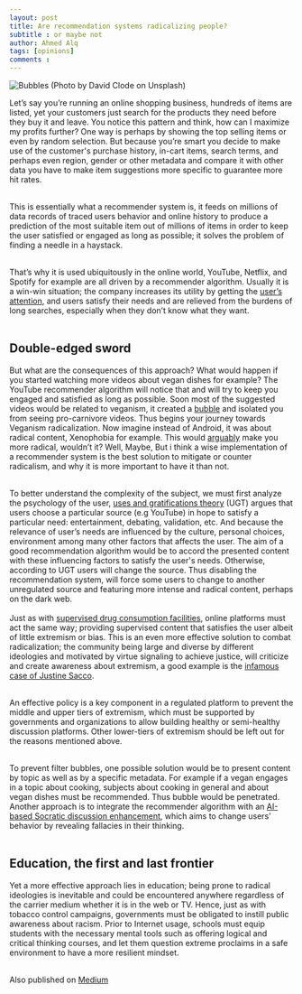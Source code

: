 ```yaml
---
layout: post
title: Are recommendation systems radicalizing people?
subtitle : or maybe not
author: Ahmed Alq
tags: [opinions]
comments : 
---
```

![Bubbles (Photo by David Clode on Unsplash)](https://miro.medium.com/max/1200/0*t4b-h8wdYtUu93Ap)

Let’s say you’re running an online shopping business, hundreds of items are listed, yet your customers just search for the products they need before they buy it and leave. You notice this pattern and think, how can I maximize my profits further? One way is perhaps by showing the top selling items or even by random selection. But because you’re smart you decide to make use of the customer's purchase history, in-cart items, search terms, and perhaps even region, gender or other metadata and compare it with other data you have to make item suggestions more specific to guarantee more hit rates. <br/><br/>



This is essentially what a recommender system is, it feeds on millions of data records of traced users behavior and online history to produce a prediction of the most suitable item out of millions of items in order to keep the user satisfied or engaged as long as possible; it solves the problem of finding a needle in a haystack. <br/><br/>

That’s why it is used ubiquitously in the online world, YouTube, Netflix, and Spotify for example are all driven by a recommender algorithm. Usually it is a win-win situation; the company increases its utility by getting the [user’s attention](https://sloanreview.mit.edu/article/how-we-sell-our-attention/), and users satisfy their needs and are relieved from the burdens of long searches, especially when they don’t know what they want.<br/><br/>

## Double-edged sword
But what are the consequences of this approach? What would happen if you started watching more videos about vegan dishes for example? The YouTube recommender algorithm will notice that and will try to keep you engaged and satisfied as long as possible. Soon most of the suggested videos would be related to veganism, it created a [bubble](https://www.youtube.com/watch?v=B8ofWFx525s) and isolated you from seeing pro-carnivore videos. Thus begins your journey towards Veganism radicalization. 
Now imagine instead of Android, it was about radical content, Xenophobia for example. This would [arguably](https://www.nytimes.com/interactive/2019/06/08/technology/youtube-radical.html) make you more radical, wouldn’t it? Well, Maybe, But i think a wise implementation of a recommender system is the best solution to mitigate or counter radicalism, and why it is more important to have it than not. <br/><br/>


To better understand the complexity of the subject, we must first analyze the psychology of the user, [uses and gratifications theory](https://en.wikipedia.org/wiki/Uses_and_gratifications_theory) (UGT) argues that users choose a particular source (e.g YouTube) in hope to satisfy a particular need: entertainment, debating, validation, etc. And because the relevance of user’s needs are influenced by the culture, personal choices, environment among many other factors that affects the user. The aim of a good recommendation algorithm would be to accord the presented content with these influencing factors to satisfy the user's needs. Otherwise, according to UGT users will change the source. Thus disabling the recommendation system, will force some users to change to another unregulated source and featuring more intense and radical content, perhaps on the dark web.<br/><br/>
Just as with [supervised drug consumption facilities](https://en.wikipedia.org/wiki/Supervised_injection_site), online platforms must act the same way; providing supervised content that satisfies the user albeit of little extremism or bias. This is an even more effective solution to combat radicalization; the community being large and diverse by different ideologies and motivated by virtue signaling to achieve justice, will criticize and create awareness about extremism, a good example is the [infamous case of Justine Sacco](https://en.wikipedia.org/wiki/Online_shaming#Justine_Sacco_incident).<br/><br/>


An effective policy is a key component in a regulated platform to prevent the middle and upper tiers of extremism, which must be supported by governments and organizations to allow building healthy or semi-healthy discussion platforms. Other lower-tiers of extremism should be left out for the reasons mentioned above. <br/><br/>

To prevent filter bubbles, one possible solution would be to present content by topic as well as by a specific metadata. For example if a vegan engages in a topic about cooking, subjects about cooking in general and about vegan dishes must be recommended. Thus bubble would be penetrated. Another approach is to integrate the recommender algorithm with an [AI-based Socratic discussion enhancement](https://link.springer.com/article/10.1007/s12152-019-09401-y), which aims to change users’ behavior by revealing fallacies in their thinking.<br/><br/>

## Education, the first and last frontier

Yet a more effective approach lies in education; being prone to radical ideologies is inevitable and could be encountered anywhere regardless of the carrier medium whether it is in the web or TV. Hence, just as with tobacco control campaigns, governments must be obligated to instill public awareness about racism. Prior to Internet usage, schools must equip students with the necessary mental tools such as offering logical and critical thinking courses, and let them question extreme proclaims in a safe environment to have a more resilient mindset.<br/><br/>

Also published on [Medium](https://medium.com/@ahmelq/are-recommendation-systems-radicalizing-people-c015c0fbad1f) <br/><br/>
